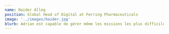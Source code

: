 ```yaml
---
name: Haider Alleg
position: Global Head of Digital at Ferring Pharmaceuticals
image: '../images/haider.jpg'
blurb: Adrian est capable de gérer même les missions les plus difficiles avec grand succès grâce à son talent pour l'organisation et la planification.
---
```

